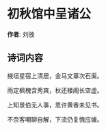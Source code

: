 # 初秋馆中呈诸公

**作者**: 刘攽

## 诗词内容

掖垣星宿上清居，金马文章次石渠。

雨定枫槐含秀爽，秋还楼阁长空虚。

上知景伯无人事，恩许黄香未见书。

不奈客嘲聊自解，下流仍复愧应璩。

